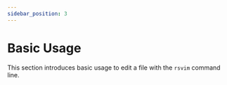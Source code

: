 ```yaml
---
sidebar_position: 3
---
```


# Basic Usage

This section introduces basic usage to edit a file with the `rsvim` command line.
